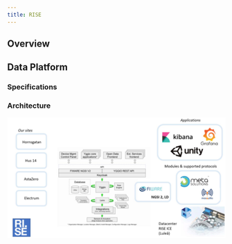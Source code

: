 ```yaml
---
title: RISE
---
```


## Overview

## Data Platform

### Specifications

### Architecture

![rise_arch](./img/rise-arch.png)
